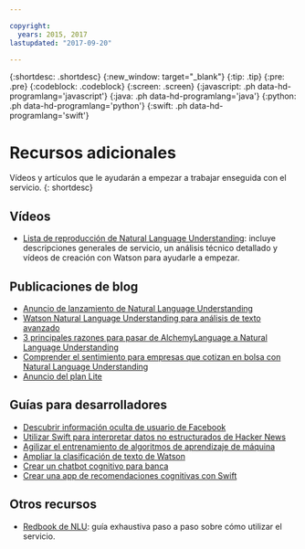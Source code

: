 ```yaml
---

copyright:
  years: 2015, 2017
lastupdated: "2017-09-20"

---
```


{:shortdesc: .shortdesc}
{:new_window: target="_blank"}
{:tip: .tip}
{:pre: .pre}
{:codeblock: .codeblock}
{:screen: .screen}
{:javascript: .ph data-hd-programlang='javascript'}
{:java: .ph data-hd-programlang='java'}
{:python: .ph data-hd-programlang='python'}
{:swift: .ph data-hd-programlang='swift'}

# Recursos adicionales

Vídeos y artículos que le ayudarán a empezar a trabajar enseguida con el servicio.
{: shortdesc}

## Vídeos

- [Lista de reproducción de Natural Language Understanding](https://www.ibm.biz/nlu_videos): incluye descripciones generales de servicio, un análisis técnico detallado y vídeos de creación con Watson para ayudarle a empezar.

## Publicaciones de blog

- [Anuncio de lanzamiento de Natural Language Understanding](https://www.ibm.com/blogs/bluemix/2017/02/hello-nlu/)
- [Watson Natural Language Understanding para análisis de texto avanzado](https://www.ibm.com/blogs/watson/2017/04/watson-natural-language-understanding-advanced-text-analytics/)
- [3 principales razones para pasar de AlchemyLanguage a Natural Language Understanding](https://www.ibm.com/blogs/watson/2017/04/watson-natural-language-understanding-advanced-text-analytics/)
- [Comprender el sentimiento para empresas que cotizan en bolsa con Natural Language Understanding](https://www.ibm.com/developerworks/library/cc-sentiment-signal-watson-bluemix/index.html)
- [Anuncio del plan Lite](https://www.ibm.com/blogs/bluemix/2017/07/watson-natural-language-understanding-just-got-lite/)

## Guías para desarrolladores

- [Descubrir información oculta de usuario de Facebook](https://developer.ibm.com/code/journey/discover-hidden-facebook-usage-insights/)
- [Utilizar Swift para interpretar datos no estructurados de Hacker News](https://developer.ibm.com/code/journey/use-swift-interpret-unstructured-data-hacker-news/)
- [Agilizar el entrenamiento de algoritmos de aprendizaje de máquina](https://developer.ibm.com/code/journey/accelerate-training-of-machine-learning-algorithms/)
- [Ampliar la clasificación de texto de Watson](https://developer.ibm.com/code/journey/extend-watson-text-classification/)
- [Crear un chatbot cognitivo para banca](https://developer.ibm.com/code/journey/create-cognitive-banking-chatbot/)
- [Crear una app de recomendaciones cognitivas con Swift](https://developer.ibm.com/code/journey/build-a-cognitive-recommendation-app-with-swift/)

## Otros recursos

- [Redbook de NLU](http://www.redbooks.ibm.com/redbooks/pdfs/sg248398.pdf): guía exhaustiva paso a paso sobre cómo utilizar el servicio.

